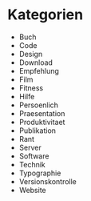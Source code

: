 # Kategorien

- Buch
- Code
- Design
- Download
- Empfehlung
- Film
- Fitness
- Hilfe
- Persoenlich
- Praesentation
- Produktivitaet
- Publikation
- Rant
- Server
- Software
- Technik
- Typographie
- Versionskontrolle
- Website
